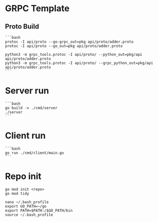 # GRPC Template

## Proto Build
    ```bash
    protoc -I api/proto --go-grpc_out=pkg api/proto/adder.proto
    protoc -I api/proto --go_out=pkg api/proto/adder.proto

    python3 -m grpc_tools.protoc -I api/proto/ --python_out=pkg/api api/proto/adder.proto
    python3 -m grpc_tools.protoc -I api/proto/ --grpc_python_out=pkg/api api/proto/adder.proto
    ```

# Server run
    ```bash
    go build -v ./cmd/server
    ./server
    ```

# Client run
    ```bash
    go run ./cmd/client/main.go
    ```

# Repo init
    go mod init <repo>
    go mod tidy
    
    nano ~/.bash_profile 
    export GO_PATH=~/go
    export PATH=$PATH:/$GO_PATH/bin
    source ~/.bash_profile